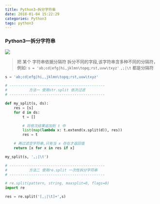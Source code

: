 ```yaml
---
title: Python3—拆分字符串
date: 2018-01-04 15:22:29
categories: Python3
tags: python3
---
```


### Python3—拆分字符串
![](https://images.pexels.com/photos/768472/pexels-photo-768472.jpeg?w=940&h=650&auto=compress&cs=tinysrgb)

<!-- more -->
> 把 某个 字符串依据分隔符 拆分不同的字段,该字符串含多种不同的分隔符，例如:
> `s = 'ab;cd|efg|hi,jklmn\topq;rst,uvw\txyz'`
> `,;|\t` 都是分隔符


```python
s = 'ab;cd|efg|hi,,jklmn\topq;rst,uvw\txyz'

# --------------------------------------------
#          方法一 使用str.split 依次过滤
# --------------------------------------------

def my_split(s, ds):
    res = [s]
    for d in ds:
        t = []

        # 将依次结果追加到 t 中
        list(map(lambda x: t.extend(x.split(d)), res))
        res = t

    # 再过滤空字符串,只有当 x 存在才返回值
    return [x for x in res if x]

my_split(s, ',;|\t')

# --------------------------------------------
#          方法二 使用re.split 一次性拆分字符串
# --------------------------------------------

# re.split(pattern, string, maxsplit=0, flags=0)
import re

res = re.split('[,;|\t]+',s)

```